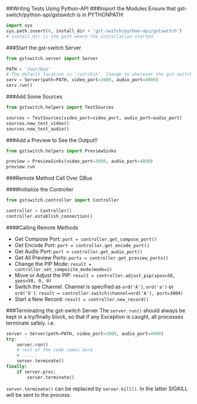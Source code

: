 ##Writing Tests Using Python-API
###Import the Modules
Ensure that gst-switch/python-api/gstswitch is in PYTHONPATH:
```python
import sys
sys.path.insert(0, install_dir + 'gst-switch/python-api/gstswitch')
# install_dir is the path where the installation started
```
###Start the gst-switch Server
```python
from gstswitch.server import Server

PATH = '/usr/bin'
# The default location is '/usr/bin'. Change to wherever the gst-switch executables are located
serv = Server(path=PATH, video_port=3000, audio_port=4000)
serv.run() 
```

###Add Some Sources
```python
from gstswitch.helpers import TestSources

sources = TestSources(video_port=video_port, audio_port=audio_port)
sources.new_test_video()
sources.new_test_audio()
```

###Add a Preview to See the Output!!
```python
from gstswitch.helpers import PreviewSinks

preview = PreviewSinks(video_port=3000, audio_port=4000)
preview.run
```

###Remote Method Call Over DBus

####Initialize the Controller
```python
from gstswitch.controller import Controller

controller = Controller()
controller.establish_connection()
```
####Calling Remote Methods
* Get Compose Port: `port = controller.get_compose_port()`
* Get Encode Port: `port = controller.get_encode_port()`
* Get Audio Port: `port = controller.get_audio_port()`
* Get All Preview Ports: `ports = controller.get_preview_ports()`
* Change the PIP Mode: `result = controller.set_composite_mode(mode=1)`
* Move or Adjust the PIP: `result = controller.adjust_pip(xpos=50, ypos=50, 0, 0)`
* Switch the Channel. Channel is specified as `ord('A')`, `ord('a')` or `ord('b')`.  `result = controller.switch(channel=ord('A'), port=3004)`
* Start a New Record: `result = controller.new_record()`

###Terminating the gst-switch Server
The `server.run()` should always be kept in a try/finally block, so that if any Exception is caught, all processes terminate safely.
i.e.
```python
server = Server(path=PATH, video_port=3000, audio_port=4000)
try:
    server.run()
    # rest of the code comes here
    # ......
    server.terminate()
finally:
    if server.proc:
        server.terminate()
```
`server.terminate()` can be replaced by `server.kill()`. In the latter SIGKILL will be sent to the process.
